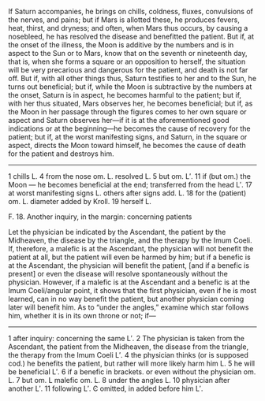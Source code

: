 If Saturn accompanies, he brings on chills, coldness, fluxes, convulsions of the nerves, and pains; but if Mars is allotted these, he produces fevers, heat, thirst, and dryness; and often, when Mars thus occurs, by causing a nosebleed, he has resolved the disease and benefitted the patient. But if, at the onset of the illness, the Moon is additive by the numbers and is in aspect to the Sun or to Mars, know that on the seventh or nineteenth day, that is, when she forms a square or an opposition to herself, the situation will be very precarious and dangerous for the patient, and death is not far off. But if, with all other things thus, Saturn testifies to her and to the Sun, he turns out beneficial; but if, while the Moon is subtractive by the numbers at the onset, Saturn is in aspect, he becomes harmful to the patient; but if, with her thus situated, Mars observes her, he becomes beneficial; but if, as the Moon in her passage through the figures comes to her own square or aspect and Saturn observes her—if it is at the aforementioned good indications or at the beginning—he becomes the cause of recovery for the patient; but if, at the worst manifesting signs, and Saturn, in the square or <diameter> aspect, directs the Moon toward himself, he becomes the cause of death for the patient and destroys him.

---
1  chills L. 4 from the nose om. L. resolved L. 5 but om. L′. 11 if (but om.) the Moon — he becomes beneficial at the end; transferred from the head L′. 17 at worst manifesting signs L. others after signs add. L. 18 for the (patient) om. L. diameter added by Kroll. 19 herself L.

F. 18. Another inquiry, in the margin: concerning patients

Let the physician be indicated by the Ascendant, the patient by the Midheaven, the disease by the triangle, and the therapy by the Imum Coeli. If, therefore, a malefic is at the Ascendant, the physician will not benefit the patient at all, but the patient will even be harmed by him; but if a benefic is at the Ascendant, the physician will benefit the patient, [and if a benefic is present] or even the disease will resolve spontaneously without the physician. However, if a malefic is at the Ascendant and a benefic is at the Imum Coeli/angular point, it shows that the first physician, even if he is most learned, can in no way benefit the patient, but another physician coming later will benefit him. As to “under the angles,” examine which star follows him, whether it is in its own throne or not; if—

---
1 after inquiry: concerning the same L′. 2 The physician is taken from the Ascendant, the patient from the Midheaven, the disease from the triangle, the therapy from the Imum Coeli L′. 4 the physician thinks (or is supposed <sic> cod.) he benefits the patient, but rather will more likely harm him L. 5 he will be beneficial L′. 6 if a benefic in brackets. or even without the physician om. L. 7 but om. L malefic om. L. 8 under the angles L. 10 physician after another L′. 11 following L′. Ͼ omitted, in added before him L′.